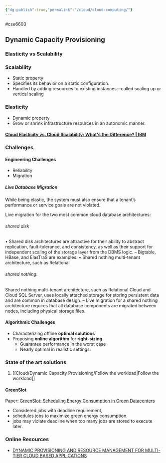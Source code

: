 ```yaml
---
{"dg-publish":true,"permalink":"/cloud/cloud-computing/"}
---
```



#cse6603 

## Dynamic Capacity Provisioning

### Elasticity vs Scalability

### Scalability

- Static property
- Specifies its behavior on a static configuration.
- Handled by adding resources to existing instances—called scaling up or vertical scaling

### Elasticity 

- Dynamic property
- Grow or shrink infrastructure resources in an autonomic manner.

####  [Cloud Elasticity vs. Cloud Scalability: What's the Difference? | IBM](https://www.ibm.com/cloud/blog/cloud-elasticity-vs-cloud-scalability)

### Challenges

#### Engineering Challenges
- Reliability
- Migration 

##### **Live Database Migration**

While being elastic, the system must also ensure that a tenant’s performance or service goals are not violated.

Live migration for the two most common cloud database
architectures:

###### shared disk
• Shared disk architectures are attractive for their ability to
abstract replication, fault-tolerance, and consistency, as well as
their support for independent scaling of the storage layer from
the DBMS logic.
– Bigtable, HBase, and ElasTraS are examples.
• Shared nothing multi-tenant architecture, such as Relational

###### shared nothing.
Shared nothing multi-tenant architecture, such as Relational
Cloud and Cloud SQL Server, uses locally attached storage for
storing persistent data and are common in database design.
– Live migration for a shared nothing architecture requires
that all database components are migrated between nodes,
including physical storage files.

#### Algorithmic Challenges
- Characterizing offline **optimal solutions**
- Proposing **online algorithm** for **right-sizing**
    - Guarantee performance in the worst case
    - Nearly optimal in realistic settings.


### State of the art solutions

1. [[Cloud/Dynamic Capacity Provisioning/Follow the workload|Follow the workload]]


#### GreenSlot 

Paper: [GreenSlot: Scheduling Energy Consumption in Green Datacenters](https://personals.ac.upc.edu/jguitart/HomepageFiles/SC11.pdf)



- Considered jobs with deadline requirement, 
- schedules jobs to maximize green energy consumption. 
- jobs may violate deadline when too many jobs are stored to execute later.




### Online Resources

- [DYNAMIC PROVISIONING AND RESOURCE MANAGEMENT FOR MULTI-TIER CLOUD BASED APPLICATIONS](https://sciendo.com/pdf/10.2478/fcds-2013-0008)
